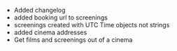
- Added changelog
- added booking url to screenings
- screenings created with UTC Time objects not strings
- added cinema addresses
- Get films and screenings out of a cinema
